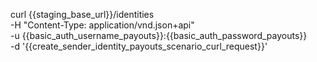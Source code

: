 curl {{staging_base_url}}/identities \
    -H "Content-Type: application/vnd.json+api" \
    -u {{basic_auth_username_payouts}}:{{basic_auth_password_payouts}} \
    -d '{{create_sender_identity_payouts_scenario_curl_request}}'
